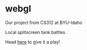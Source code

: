 # webgl
Our project from CS312 at BYU-Idaho

Local splitscreen tank battles

Head [here](../../../../../../../kpwahn.github.io/webgl/project.html) to give it a play!
